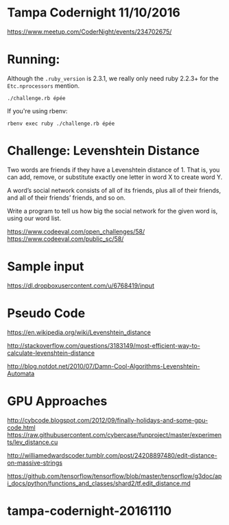 # Tampa Codernight 11/10/2016

https://www.meetup.com/CoderNight/events/234702675/

# Running:

Although the `.ruby_version` is 2.3.1, we really only need ruby 2.2.3+ for the `Etc.nprocessors` mention.

    ./challenge.rb épée

If you're using rbenv:

    rbenv exec ruby ./challenge.rb épée

# Challenge: Levenshtein Distance

Two words are friends if they have a Levenshtein distance of 1.
That is, you can add, remove, or substitute exactly one letter in word X to create word Y.

A word’s social network consists of all of its friends, plus all of their friends, and all of their friends’ friends, and so on.

Write a program to tell us how big the social network for the given word is, using our word list.

https://www.codeeval.com/open_challenges/58/ 
https://www.codeeval.com/public_sc/58/

# Sample input

https://dl.dropboxusercontent.com/u/6768419/input

# Pseudo Code

https://en.wikipedia.org/wiki/Levenshtein_distance

http://stackoverflow.com/questions/3183149/most-efficient-way-to-calculate-levenshtein-distance

http://blog.notdot.net/2010/07/Damn-Cool-Algorithms-Levenshtein-Automata

# GPU Approaches

http://cybcode.blogspot.com/2012/09/finally-holidays-and-some-gpu-code.html
https://raw.githubusercontent.com/cybercase/funproject/master/experiments/lev_distance.cu

http://williamedwardscoder.tumblr.com/post/24208897480/edit-distance-on-massive-strings

https://github.com/tensorflow/tensorflow/blob/master/tensorflow/g3doc/api_docs/python/functions_and_classes/shard2/tf.edit_distance.md

# tampa-codernight-20161110
